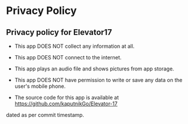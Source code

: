 Privacy Policy 
==============

Privacy policy for Elevator17
-------------------------------------

 - This app DOES NOT collect any information at all.

 - This app DOES NOT connect to the internet.

 - This app plays an audio file and shows pictures from app storage.

 - This app DOES NOT have permission to write or save any data on the user's mobile phone.
 
 - The source code for this app is available at https://github.com/kaputnikGo/Elevator-17
 
 dated as per commit timestamp.

